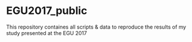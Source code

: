 # EGU2017_public
This repository containes all scripts &amp; data to reproduce the results of my study presented at the EGU 2017
